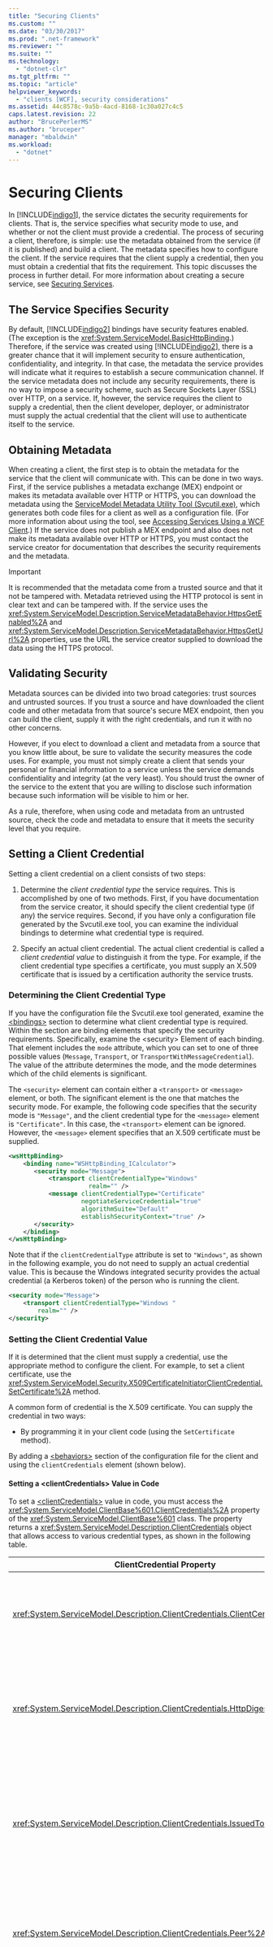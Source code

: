 ```yaml
---
title: "Securing Clients"
ms.custom: ""
ms.date: "03/30/2017"
ms.prod: ".net-framework"
ms.reviewer: ""
ms.suite: ""
ms.technology: 
  - "dotnet-clr"
ms.tgt_pltfrm: ""
ms.topic: "article"
helpviewer_keywords: 
  - "clients [WCF], security considerations"
ms.assetid: 44c8578c-9a5b-4acd-8168-1c30a027c4c5
caps.latest.revision: 22
author: "BrucePerlerMS"
ms.author: "bruceper"
manager: "mbaldwin"
ms.workload: 
  - "dotnet"
---
```

# Securing Clients
In [!INCLUDE[indigo1](../../../includes/indigo1-md.md)], the service dictates the security requirements for clients. That is, the service specifies what security mode to use, and whether or not the client must provide a credential. The process of securing a client, therefore, is simple: use the metadata obtained from the service (if it is published) and build a client. The metadata specifies how to configure the client. If the service requires that the client supply a credential, then you must obtain a credential that fits the requirement. This topic discusses the process in further detail. For more information about creating a secure service, see [Securing Services](../../../docs/framework/wcf/securing-services.md).  
  
## The Service Specifies Security  
 By default, [!INCLUDE[indigo2](../../../includes/indigo2-md.md)] bindings have security features enabled. (The exception is the <xref:System.ServiceModel.BasicHttpBinding>.) Therefore, if the service was created using [!INCLUDE[indigo2](../../../includes/indigo2-md.md)], there is a greater chance that it will implement security to ensure authentication, confidentiality, and integrity. In that case, the metadata the service provides will indicate what it requires to establish a secure communication channel. If the service metadata does not include any security requirements, there is no way to impose a security scheme, such as Secure Sockets Layer (SSL) over HTTP, on a service. If, however, the service requires the client to supply a credential, then the client developer, deployer, or administrator must supply the actual credential that the client will use to authenticate itself to the service.  
  
## Obtaining Metadata  
 When creating a client, the first step is to obtain the metadata for the service that the client will communicate with. This can be done in two ways. First, if the service publishes a metadata exchange (MEX) endpoint or makes its metadata available over HTTP or HTTPS, you can download the metadata using the [ServiceModel Metadata Utility Tool (Svcutil.exe)](../../../docs/framework/wcf/servicemodel-metadata-utility-tool-svcutil-exe.md), which generates both code files for a client as well as a configuration file. (For more information about using the tool, see [Accessing Services Using a WCF Client](../../../docs/framework/wcf/accessing-services-using-a-wcf-client.md).) If the service does not publish a MEX endpoint and also does not make its metadata available over HTTP or HTTPS, you must contact the service creator for documentation that describes the security requirements and the metadata.  
  
> [!IMPORTANT]
>  It is recommended that the metadata come from a trusted source and that it not be tampered with. Metadata retrieved using the HTTP protocol is sent in clear text and can be tampered with. If the service uses the <xref:System.ServiceModel.Description.ServiceMetadataBehavior.HttpsGetEnabled%2A> and <xref:System.ServiceModel.Description.ServiceMetadataBehavior.HttpsGetUrl%2A> properties, use the URL the service creator supplied to download the data using the HTTPS protocol.  
  
## Validating Security  
 Metadata sources can be divided into two broad categories: trust sources and untrusted sources. If you trust a source and have downloaded the client code and other metadata from that source's secure MEX endpoint, then you can build the client, supply it with the right credentials, and run it with no other concerns.  
  
 However, if you elect to download a client and metadata from a source that you know little about, be sure to validate the security measures the code uses. For example, you must not simply create a client that sends your personal or financial information to a service unless the service demands confidentiality and integrity (at the very least). You should trust the owner of the service to the extent that you are willing to disclose such information because such information will be visible to him or her.  
  
 As a rule, therefore, when using code and metadata from an untrusted source, check the code and metadata to ensure that it meets the security level that you require.  
  
## Setting a Client Credential  
 Setting a client credential on a client consists of two steps:  
  
1.  Determine the *client credential type* the service requires. This is accomplished by one of two methods. First, if you have documentation from the service creator, it should specify the client credential type (if any) the service requires. Second, if you have only a configuration file generated by the Svcutil.exe tool, you can examine the individual bindings to determine what credential type is required.  
  
2.  Specify an actual client credential. The actual client credential is called a *client credential value* to distinguish it from the type. For example, if the client credential type specifies a certificate, you must supply an X.509 certificate that is issued by a certification authority the service trusts.  
  
### Determining the Client Credential Type  
 If you have the configuration file the Svcutil.exe tool generated, examine the [\<bindings>](../../../docs/framework/configure-apps/file-schema/wcf/bindings.md) section to determine what client credential type is required. Within the section are binding elements that specify the security requirements. Specifically, examine the \<security> Element of each binding. That element includes the `mode` attribute, which you can set to one of three possible values (`Message`, `Transport`, or `TransportWithMessageCredential`). The value of the attribute determines the mode, and the mode determines which of the child elements is significant.  
  
 The `<security>` element can contain either a `<transport>` or `<message>` element, or both. The significant element is the one that matches the security mode. For example, the following code specifies that the security mode is `"Message"`, and the client credential type for the `<message>` element is `"Certificate"`. In this case, the `<transport>` element can be ignored. However, the `<message>` element specifies that an X.509 certificate must be supplied.  
  
```xml  
<wsHttpBinding>  
    <binding name="WSHttpBinding_ICalculator">  
       <security mode="Message">  
           <transport clientCredentialType="Windows"   
                      realm="" />  
           <message clientCredentialType="Certificate"   
                    negotiateServiceCredential="true"  
                    algorithmSuite="Default"   
                    establishSecurityContext="true" />  
       </security>  
    </binding>  
</wsHttpBinding>  
```  
  
 Note that if the `clientCredentialType` attribute is set to `"Windows"`, as shown in the following example, you do not need to supply an actual credential value. This is because the Windows integrated security provides the actual credential (a Kerberos token) of the person who is running the client.  
  
```xml  
<security mode="Message">  
    <transport clientCredentialType="Windows "   
        realm="" />  
</security>  
```  
  
### Setting the Client Credential Value  
 If it is determined that the client must supply a credential, use the appropriate method to configure the client. For example, to set a client certificate, use the <xref:System.ServiceModel.Security.X509CertificateInitiatorClientCredential.SetCertificate%2A> method.  
  
 A common form of credential is the X.509 certificate. You can supply the credential in two ways:  
  
-   By programming it in your client code (using the `SetCertificate` method).  
  
 By adding a [\<behaviors>](../../../docs/framework/configure-apps/file-schema/wcf/behaviors.md) section of the configuration file for the client and using the `clientCredentials` element (shown below).  
  
#### Setting a \<clientCredentials> Value in Code  
 To set a [\<clientCredentials>](../../../docs/framework/configure-apps/file-schema/wcf/clientcredentials.md) value in code, you must access the <xref:System.ServiceModel.ClientBase%601.ClientCredentials%2A> property of the <xref:System.ServiceModel.ClientBase%601> class. The property returns a <xref:System.ServiceModel.Description.ClientCredentials> object that allows access to various credential types, as shown in the following table.  
  
|ClientCredential Property|Description|Notes|  
|-------------------------------|-----------------|-----------|  
|<xref:System.ServiceModel.Description.ClientCredentials.ClientCertificate%2A>|Returns an <xref:System.ServiceModel.Security.X509CertificateInitiatorClientCredential>|Represents an X.509 certificate provided by the client to authenticate itself to the service.|  
|<xref:System.ServiceModel.Description.ClientCredentials.HttpDigest%2A>|Returns an <xref:System.ServiceModel.Security.HttpDigestClientCredential>|Represents an HTTP digest credential. The credential is a hash of the user name and password.|  
|<xref:System.ServiceModel.Description.ClientCredentials.IssuedToken%2A>|Returns an <xref:System.ServiceModel.Security.IssuedTokenClientCredential>|Represents a custom security token issued by a Security Token Service, commonly used in federation scenarios.|  
|<xref:System.ServiceModel.Description.ClientCredentials.Peer%2A>|Returns a <xref:System.ServiceModel.Security.PeerCredential>|Represents a Peer credential for participation in a Peer mesh on a Windows domain.|  
|<xref:System.ServiceModel.Description.ClientCredentials.ServiceCertificate%2A>|Returns an <xref:System.ServiceModel.Security.X509CertificateRecipientClientCredential>|Represents an X.509 certificate provided by the service in an out-of-band negotiation.|  
|<xref:System.ServiceModel.Description.ClientCredentials.UserName%2A>|Returns a <xref:System.ServiceModel.Security.UserNamePasswordClientCredential>|Represents a user name and password pair.|  
|<xref:System.ServiceModel.Description.ClientCredentials.Windows%2A>|Returns a <xref:System.ServiceModel.Security.WindowsClientCredential>|Represents a Windows client credential (a Kerberos credential). The properties of the class are read-only.|  
  
#### Setting a \<clientCredentials> Value in Configuration  
 Credential values are specified by using an endpoint behavior as child elements of the [\<clientCredentials>](../../../docs/framework/configure-apps/file-schema/wcf/clientcredentials.md) element. The element used depends on the client credential type. For example, the following example shows the configuration to set an X.509 certificate using the <[\<clientCertificate>](../../../docs/framework/configure-apps/file-schema/wcf/clientcertificate-of-clientcredentials-element.md).  
  
```xml  
<configuration>  
  <system.serviceModel>  
    <behaviors>  
      <endpointBehaviors>  
        <behavior name="myEndpointBehavior">  
          <clientCredentials>  
            <clientCertificate findvalue="myMachineName"   
            storeLocation="Current" X509FindType="FindBySubjectName" />  
          </clientCredentials>  
        </behavior>              
    </behaviors>  
  </system.serviceModel>  
</configuration>  
```  
  
 To set the client credential in configuration, add an [\<endpointBehaviors>](../../../docs/framework/configure-apps/file-schema/wcf/endpointbehaviors.md) element to the configuration file. Additionally, the added behavior element must be linked to the service's endpoint using the `behaviorConfiguration` attribute of the [\<endpoint>](http://msdn.microsoft.com/library/13aa23b7-2f08-4add-8dbf-a99f8127c017) element as shown in the following example. The value of the `behaviorConfiguration` attribute must match the value of the behavior `name` attribute.  
  
 `<configuration>`  
  
 `<system.serviceModel>`  
  
 `<client>`  
  
 `<endpoint address="http://localhost/servicemodelsamples/service.svc"`  
  
 `binding="wsHttpBinding"`  
  
 `bindingConfiguration="Binding1"`  
  
 `behaviorConfiguration="myEndpointBehavior"`  
  
 `contract="Microsoft.ServiceModel.Samples.ICalculator" />`  
  
 `</client>`  
  
 `</system.serviceModel>`  
  
 `</configuration>`  
  
> [!NOTE]
>  Some of the client credential values cannot be set using application configuration files, for example, user name and password, or Windows user and password values. Such credential values can be specified only in code.  
  
 For more information about setting the client credential, see [How to: Specify Client Credential Values](../../../docs/framework/wcf/how-to-specify-client-credential-values.md).  
  
> [!NOTE]
>  `ClientCredentialType` is ignored when `SecurityMode` is set to `"TransportWithMessageCredential",` as shown in the following sample configuration.  
  
```xml  
<wsHttpBinding>  
    <binding name="PingBinding">  
        <security mode="TransportWithMessageCredential"  >  
           <message  clientCredentialType="UserName"   
               establishSecurityContext="false"    
               negotiateServiceCredential="false" />  
           <transport clientCredentialType="Certificate"  />  
         </security>  
    </binding>  
</wsHttpBinding>  
```  
  
## See Also  
 <xref:System.ServiceModel.ClientBase%601.ClientCredentials%2A>  
 <xref:System.ServiceModel.ClientBase%601>  
 <xref:System.ServiceModel.Description.ClientCredentials>  
 <xref:System.ServiceModel.Description.ServiceMetadataBehavior.HttpsGetEnabled%2A>  
 <xref:System.ServiceModel.Description.ServiceMetadataBehavior.HttpsGetUrl%2A>  
 [\<bindings>](../../../docs/framework/configure-apps/file-schema/wcf/bindings.md)  
 [Configuration Editor Tool (SvcConfigEditor.exe)](../../../docs/framework/wcf/configuration-editor-tool-svcconfigeditor-exe.md)  
 [Securing Services](../../../docs/framework/wcf/securing-services.md)  
 [Accessing Services Using a WCF Client](../../../docs/framework/wcf/accessing-services-using-a-wcf-client.md)  
 [How to: Specify Client Credential Values](../../../docs/framework/wcf/how-to-specify-client-credential-values.md)  
 [ServiceModel Metadata Utility Tool (Svcutil.exe)](../../../docs/framework/wcf/servicemodel-metadata-utility-tool-svcutil-exe.md)  
 [How to: Specify the Client Credential Type](../../../docs/framework/wcf/how-to-specify-the-client-credential-type.md)
